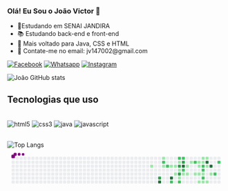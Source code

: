 ### Olá! Eu Sou o João Victor 🤙

<ul>
 <li>
    🏫Estudando em SENAI JANDIRA
 </li>
 <li>   
    📚 Estudando back-end e front-end
 </li>
 <li>
    👯 Mais voltado para Java, CSS e HTML
 </li>
 <li>
    📧 Contate-me no email: jv147002@gmail.com
 </li>
</ul>

[![Facebook](https://img.shields.io/badge/Facebook-1877F2?style=for-the-badge&logo=facebook&logoColor=white)](https://www.facebook.com/profile.php?id=100017784065363)
[![Whatsapp](https://img.shields.io/badge/WhatsApp-25D366?style=for-the-badge&logo=whatsapp&logoColor=white)](https://wa.me/qr/OCAI2WEULLUEJ1)
[![Instagram](https://img.shields.io/badge/Instagram-E4405F?style=for-the-badge&logo=instagram&logoColor=white)](https://instagram.com/ratinho_lol59)

![João GitHub stats](https://github-readme-stats.vercel.app/api?username=Ratinho253&show_icons=true&theme=synthwave)

## Tecnologias que uso  

<div style="display: inline_block"><br>
  <img align="center" alt="html5" src="https://img.shields.io/badge/HTML5-E34F26?style=for-the-badge&logo=html5&logoColor=white">
   <img align="center" alt="css3" src="https://img.shields.io/badge/CSS3-1572B6?style=for-the-badge&logo=css3&logoColor=white">
    <img align="center" alt="java" src="https://img.shields.io/badge/Java-ED8B00?style=for-the-badge&logo=java&logoColor=white">
     <img align="center" alt="javascript" src="https://img.shields.io/badge/JavaScript-323330?style=for-the-badge&logo=javascript&logoColor=F7DF1E">  
</div></br>

![Top Langs](https://github-readme-stats.vercel.app/api/top-langs/?username=Ratinho253&layout=compact&&_icons=true&theme=synthwave)
<svg viewBox="-16 -32 880 192" width="880" height="192" xmlns="http://www.w3.org/2000/svg"><desc>Generated with https://github.com/Platane/snk</desc><style>@keyframes c0{15.63%{fill:var(--c1)}15.65%,to{fill:var(--ce)}}@keyframes c1{70.36%{fill:var(--c3)}70.38%,to{fill:var(--ce)}}@keyframes c2{70.77%{fill:var(--c4)}70.79%,to{fill:var(--ce)}}@keyframes c3{38.26%{fill:var(--c1)}38.28%,to{fill:var(--ce)}}@keyframes c4{59.25%{fill:var(--c2)}59.27%,to{fill:var(--ce)}}@keyframes c5{16.86%{fill:var(--c1)}16.88%,to{fill:var(--ce)}}@keyframes c6{60.07%{fill:var(--c2)}60.09%,to{fill:var(--ce)}}@keyframes c7{18.51%{fill:var(--c1)}18.53%,to{fill:var(--ce)}}@keyframes c8{72.42%{fill:var(--c4)}72.44%,to{fill:var(--ce)}}@keyframes c9{62.13%{fill:var(--c2)}62.15%,to{fill:var(--ce)}}@keyframes ca{18.92%{fill:var(--c1)}18.94%,to{fill:var(--ce)}}@keyframes cb{19.74%{fill:var(--c1)}19.76%,to{fill:var(--ce)}}@keyframes cc{40.73%{fill:var(--c2)}40.75%,to{fill:var(--ce)}}@keyframes cd{40.32%{fill:var(--c1)}40.34%,to{fill:var(--ce)}}@keyframes ce{64.6%{fill:var(--c3)}64.62%,to{fill:var(--ce)}}@keyframes cf{42.79%{fill:var(--c1)}42.81%,to{fill:var(--ce)}}@keyframes cg{63.78%{fill:var(--c3)}63.8%,to{fill:var(--ce)}}@keyframes ch{20.57%{fill:var(--c1)}20.59%,to{fill:var(--ce)}}@keyframes ci{62.95%{fill:var(--c2)}62.97%,to{fill:var(--ce)}}@keyframes cj{56.78%{fill:var(--c2)}56.8%,to{fill:var(--ce)}}@keyframes ck{65.42%{fill:var(--c3)}65.44%,to{fill:var(--ce)}}@keyframes cl{74.89%{fill:var(--c4)}74.91%,to{fill:var(--ce)}}@keyframes cm{43.2%{fill:var(--c2)}43.22%,to{fill:var(--ce)}}@keyframes cn{21.39%{fill:var(--c1)}21.41%,to{fill:var(--ce)}}@keyframes co{33.32%{fill:var(--c1)}33.34%,to{fill:var(--ce)}}@keyframes cp{21.8%{fill:var(--c1)}21.82%,to{fill:var(--ce)}}@keyframes cq{32.5%{fill:var(--c1)}32.52%,to{fill:var(--ce)}}@keyframes cr{55.13%{fill:var(--c2)}55.15%,to{fill:var(--ce)}}@keyframes cs{22.62%{fill:var(--c1)}22.64%,to{fill:var(--ce)}}@keyframes ct{28.39%{fill:var(--c1)}28.41%,to{fill:var(--ce)}}@keyframes cu{27.97%{fill:var(--c1)}27.99%,to{fill:var(--ce)}}@keyframes cv{23.04%{fill:var(--c1)}23.06%,to{fill:var(--ce)}}@keyframes cw{26.33%{fill:var(--c1)}26.35%,to{fill:var(--ce)}}@keyframes cx{29.21%{fill:var(--c1)}29.23%,to{fill:var(--ce)}}@keyframes cy{28.8%{fill:var(--c1)}28.82%,to{fill:var(--ce)}}@keyframes cz{47.32%{fill:var(--c2)}47.34%,to{fill:var(--ce)}}@keyframes c10{47.73%{fill:var(--c2)}47.75%,to{fill:var(--ce)}}@keyframes c11{23.45%{fill:var(--c1)}23.47%,to{fill:var(--ce)}}@keyframes c12{48.55%{fill:var(--c2)}48.57%,to{fill:var(--ce)}}@keyframes c13{25.92%{fill:var(--c1)}25.94%,to{fill:var(--ce)}}@keyframes c14{29.62%{fill:var(--c1)}29.64%,to{fill:var(--ce)}}@keyframes c15{78.59%{fill:var(--c4)}78.61%,to{fill:var(--ce)}}@keyframes c16{46.9%{fill:var(--c1)}46.92%,to{fill:var(--ce)}}@keyframes c17{25.5%{fill:var(--c1)}25.52%,to{fill:var(--ce)}}@keyframes c18{77.77%{fill:var(--c4)}77.79%,to{fill:var(--ce)}}@keyframes c19{24.27%{fill:var(--c1)}24.29%,to{fill:var(--ce)}}@keyframes c1a{50.2%{fill:var(--c2)}50.22%,to{fill:var(--ce)}}@keyframes c1b{51.84%{fill:var(--c2)}51.86%,to{fill:var(--ce)}}@keyframes u0{15.63%{transform:scale(0,1)}15.65%,16.86%{transform:scale(.04,1)}16.88%,18.51%{transform:scale(.08,1)}18.53%,18.92%{transform:scale(.13,1)}18.94%,19.74%{transform:scale(.17,1)}19.76%,20.57%{transform:scale(.21,1)}20.59%,21.39%{transform:scale(.25,1)}21.41%,21.8%{transform:scale(.29,1)}21.82%,22.62%{transform:scale(.33,1)}22.64%,23.04%{transform:scale(.38,1)}23.06%,23.45%{transform:scale(.42,1)}23.47%,24.27%{transform:scale(.46,1)}24.29%,25.5%{transform:scale(.5,1)}25.52%,25.92%{transform:scale(.54,1)}25.94%,26.33%{transform:scale(.58,1)}26.35%,27.97%{transform:scale(.63,1)}27.99%,28.39%{transform:scale(.67,1)}28.41%,28.8%{transform:scale(.71,1)}28.82%,29.21%{transform:scale(.75,1)}29.23%,29.62%{transform:scale(.79,1)}29.64%,32.5%{transform:scale(.83,1)}32.52%,33.32%{transform:scale(.88,1)}33.34%,38.26%{transform:scale(.92,1)}38.28%,40.32%{transform:scale(.96,1)}40.34%,to{transform:scale(1,1)}}@keyframes u1{40.73%{transform:scale(0,1)}40.75%,to{transform:scale(1,1)}}@keyframes u2{42.79%{transform:scale(0,1)}42.81%,to{transform:scale(1,1)}}@keyframes u3{43.2%{transform:scale(0,1)}43.22%,to{transform:scale(1,1)}}@keyframes u4{46.9%{transform:scale(0,1)}46.92%,to{transform:scale(1,1)}}@keyframes u5{47.32%{transform:scale(0,1)}47.34%,47.73%{transform:scale(.09,1)}47.75%,48.55%{transform:scale(.18,1)}48.57%,50.2%{transform:scale(.27,1)}50.22%,51.84%{transform:scale(.36,1)}51.86%,55.13%{transform:scale(.45,1)}55.15%,56.78%{transform:scale(.55,1)}56.8%,59.25%{transform:scale(.64,1)}59.27%,60.07%{transform:scale(.73,1)}60.09%,62.13%{transform:scale(.82,1)}62.15%,62.95%{transform:scale(.91,1)}62.97%,to{transform:scale(1,1)}}@keyframes u6{63.78%{transform:scale(0,1)}63.8%,64.6%{transform:scale(.25,1)}64.62%,65.42%{transform:scale(.5,1)}65.44%,70.36%{transform:scale(.75,1)}70.38%,to{transform:scale(1,1)}}@keyframes u7{70.77%{transform:scale(0,1)}70.79%,72.42%{transform:scale(.2,1)}72.44%,74.89%{transform:scale(.4,1)}74.91%,77.77%{transform:scale(.6,1)}77.79%,78.59%{transform:scale(.8,1)}78.61%,to{transform:scale(1,1)}}@keyframes s0{0%,99.59%{transform:translate(0,-16px)}.41%{transform:translate(0,0)}14.81%{transform:translate(560px,0)}15.64%{transform:translate(560px,32px)}16.87%{transform:translate(608px,32px)}17.28%{transform:translate(608px,48px)}18.11%{transform:translate(640px,48px)}18.52%{transform:translate(640px,32px)}18.93%{transform:translate(656px,32px)}20.16%{transform:translate(656px,80px)}20.99%,73.66%{transform:translate(688px,80px)}21.4%{transform:translate(688px,64px)}24.28%{transform:translate(800px,64px)}24.69%{transform:translate(800px,80px)}25.1%{transform:translate(784px,80px)}25.51%{transform:translate(784px,96px)}26.34%{transform:translate(752px,96px)}28.4%{transform:translate(752px,16px)}28.81%{transform:translate(768px,16px)}29.22%{transform:translate(768px,0)}29.63%{transform:translate(784px,0)}30.04%{transform:translate(784px,-16px)}31.69%,34.98%{transform:translate(720px,-16px)}32.51%,55.56%{transform:translate(720px,16px)}32.92%,65.84%{transform:translate(704px,16px)}33.33%{transform:translate(704px,32px)}33.74%{transform:translate(720px,32px)}37.86%{transform:translate(608px,-16px)}38.27%,58.85%{transform:translate(608px,0)}38.68%{transform:translate(624px,0)}39.09%,59.67%{transform:translate(624px,16px)}40.33%,65.02%{transform:translate(672px,16px)}40.74%{transform:translate(672px,0)}41.15%{transform:translate(656px,0)}42.39%{transform:translate(656px,48px)}44.03%{transform:translate(720px,48px)}44.44%{transform:translate(720px,64px)}46.09%{transform:translate(784px,64px)}46.91%{transform:translate(784px,32px)}47.33%{transform:translate(768px,32px)}48.56%{transform:translate(768px,80px)}49.79%{transform:translate(816px,80px)}50.21%{transform:translate(816px,64px)}50.62%{transform:translate(832px,64px)}52.26%{transform:translate(832px,0)}54.73%{transform:translate(736px,0)}55.14%{transform:translate(736px,16px)}55.97%{transform:translate(720px,0)}59.26%{transform:translate(608px,16px)}61.73%{transform:translate(624px,96px)}62.96%{transform:translate(672px,96px)}66.67%{transform:translate(704px,48px)}69.55%{transform:translate(592px,48px)}70.78%{transform:translate(592px,96px)}72.02%{transform:translate(640px,96px)}72.43%{transform:translate(640px,80px)}74.9%{transform:translate(688px,32px)}77.78%{transform:translate(800px,32px)}78.19%{transform:translate(800px,16px)}96.3%{transform:translate(96px,16px)}96.71%{transform:translate(96px,0)}97.94%{transform:translate(48px,0)}98.35%{transform:translate(48px,-16px)}}@keyframes s1{0%,99.59%{transform:translate(16px,-16px)}.41%{transform:translate(0,-16px)}.82%{transform:translate(0,0)}15.23%{transform:translate(560px,0)}16.05%{transform:translate(560px,32px)}17.28%{transform:translate(608px,32px)}17.7%{transform:translate(608px,48px)}18.52%{transform:translate(640px,48px)}18.93%{transform:translate(640px,32px)}19.34%{transform:translate(656px,32px)}20.58%{transform:translate(656px,80px)}21.4%,74.07%{transform:translate(688px,80px)}21.81%{transform:translate(688px,64px)}24.69%{transform:translate(800px,64px)}25.1%{transform:translate(800px,80px)}25.51%{transform:translate(784px,80px)}25.93%{transform:translate(784px,96px)}26.75%{transform:translate(752px,96px)}28.81%{transform:translate(752px,16px)}29.22%{transform:translate(768px,16px)}29.63%{transform:translate(768px,0)}30.04%{transform:translate(784px,0)}30.45%{transform:translate(784px,-16px)}32.1%,35.39%{transform:translate(720px,-16px)}32.92%,55.97%{transform:translate(720px,16px)}33.33%,66.26%{transform:translate(704px,16px)}33.74%{transform:translate(704px,32px)}34.16%{transform:translate(720px,32px)}38.27%{transform:translate(608px,-16px)}38.68%,59.26%{transform:translate(608px,0)}39.09%{transform:translate(624px,0)}39.51%,60.08%{transform:translate(624px,16px)}40.74%,65.43%{transform:translate(672px,16px)}41.15%{transform:translate(672px,0)}41.56%{transform:translate(656px,0)}42.8%{transform:translate(656px,48px)}44.44%{transform:translate(720px,48px)}44.86%{transform:translate(720px,64px)}46.5%{transform:translate(784px,64px)}47.33%{transform:translate(784px,32px)}47.74%{transform:translate(768px,32px)}48.97%{transform:translate(768px,80px)}50.21%{transform:translate(816px,80px)}50.62%{transform:translate(816px,64px)}51.03%{transform:translate(832px,64px)}52.67%{transform:translate(832px,0)}55.14%{transform:translate(736px,0)}55.56%{transform:translate(736px,16px)}56.38%{transform:translate(720px,0)}59.67%{transform:translate(608px,16px)}62.14%{transform:translate(624px,96px)}63.37%{transform:translate(672px,96px)}67.08%{transform:translate(704px,48px)}69.96%{transform:translate(592px,48px)}71.19%{transform:translate(592px,96px)}72.43%{transform:translate(640px,96px)}72.84%{transform:translate(640px,80px)}75.31%{transform:translate(688px,32px)}78.19%{transform:translate(800px,32px)}78.6%{transform:translate(800px,16px)}96.71%{transform:translate(96px,16px)}97.12%{transform:translate(96px,0)}98.35%{transform:translate(48px,0)}98.77%{transform:translate(48px,-16px)}}@keyframes s2{0%,99.59%{transform:translate(32px,-16px)}.82%{transform:translate(0,-16px)}1.23%{transform:translate(0,0)}15.64%{transform:translate(560px,0)}16.46%{transform:translate(560px,32px)}17.7%{transform:translate(608px,32px)}18.11%{transform:translate(608px,48px)}18.93%{transform:translate(640px,48px)}19.34%{transform:translate(640px,32px)}19.75%{transform:translate(656px,32px)}20.99%{transform:translate(656px,80px)}21.81%,74.49%{transform:translate(688px,80px)}22.22%{transform:translate(688px,64px)}25.1%{transform:translate(800px,64px)}25.51%{transform:translate(800px,80px)}25.93%{transform:translate(784px,80px)}26.34%{transform:translate(784px,96px)}27.16%{transform:translate(752px,96px)}29.22%{transform:translate(752px,16px)}29.63%{transform:translate(768px,16px)}30.04%{transform:translate(768px,0)}30.45%{transform:translate(784px,0)}30.86%{transform:translate(784px,-16px)}32.51%,35.8%{transform:translate(720px,-16px)}33.33%,56.38%{transform:translate(720px,16px)}33.74%,66.67%{transform:translate(704px,16px)}34.16%{transform:translate(704px,32px)}34.57%{transform:translate(720px,32px)}38.68%{transform:translate(608px,-16px)}39.09%,59.67%{transform:translate(608px,0)}39.51%{transform:translate(624px,0)}39.92%,60.49%{transform:translate(624px,16px)}41.15%,65.84%{transform:translate(672px,16px)}41.56%{transform:translate(672px,0)}41.98%{transform:translate(656px,0)}43.21%{transform:translate(656px,48px)}44.86%{transform:translate(720px,48px)}45.27%{transform:translate(720px,64px)}46.91%{transform:translate(784px,64px)}47.74%{transform:translate(784px,32px)}48.15%{transform:translate(768px,32px)}49.38%{transform:translate(768px,80px)}50.62%{transform:translate(816px,80px)}51.03%{transform:translate(816px,64px)}51.44%{transform:translate(832px,64px)}53.09%{transform:translate(832px,0)}55.56%{transform:translate(736px,0)}55.97%{transform:translate(736px,16px)}56.79%{transform:translate(720px,0)}60.08%{transform:translate(608px,16px)}62.55%{transform:translate(624px,96px)}63.79%{transform:translate(672px,96px)}67.49%{transform:translate(704px,48px)}70.37%{transform:translate(592px,48px)}71.6%{transform:translate(592px,96px)}72.84%{transform:translate(640px,96px)}73.25%{transform:translate(640px,80px)}75.72%{transform:translate(688px,32px)}78.6%{transform:translate(800px,32px)}79.01%{transform:translate(800px,16px)}97.12%{transform:translate(96px,16px)}97.53%{transform:translate(96px,0)}98.77%{transform:translate(48px,0)}99.18%{transform:translate(48px,-16px)}}@keyframes s3{0%,99.59%{transform:translate(48px,-16px)}1.23%{transform:translate(0,-16px)}1.65%{transform:translate(0,0)}16.05%{transform:translate(560px,0)}16.87%{transform:translate(560px,32px)}18.11%{transform:translate(608px,32px)}18.52%{transform:translate(608px,48px)}19.34%{transform:translate(640px,48px)}19.75%{transform:translate(640px,32px)}20.16%{transform:translate(656px,32px)}21.4%{transform:translate(656px,80px)}22.22%,74.9%{transform:translate(688px,80px)}22.63%{transform:translate(688px,64px)}25.51%{transform:translate(800px,64px)}25.93%{transform:translate(800px,80px)}26.34%{transform:translate(784px,80px)}26.75%{transform:translate(784px,96px)}27.57%{transform:translate(752px,96px)}29.63%{transform:translate(752px,16px)}30.04%{transform:translate(768px,16px)}30.45%{transform:translate(768px,0)}30.86%{transform:translate(784px,0)}31.28%{transform:translate(784px,-16px)}32.92%,36.21%{transform:translate(720px,-16px)}33.74%,56.79%{transform:translate(720px,16px)}34.16%,67.08%{transform:translate(704px,16px)}34.57%{transform:translate(704px,32px)}34.98%{transform:translate(720px,32px)}39.09%{transform:translate(608px,-16px)}39.51%,60.08%{transform:translate(608px,0)}39.92%{transform:translate(624px,0)}40.33%,60.91%{transform:translate(624px,16px)}41.56%,66.26%{transform:translate(672px,16px)}41.98%{transform:translate(672px,0)}42.39%{transform:translate(656px,0)}43.62%{transform:translate(656px,48px)}45.27%{transform:translate(720px,48px)}45.68%{transform:translate(720px,64px)}47.33%{transform:translate(784px,64px)}48.15%{transform:translate(784px,32px)}48.56%{transform:translate(768px,32px)}49.79%{transform:translate(768px,80px)}51.03%{transform:translate(816px,80px)}51.44%{transform:translate(816px,64px)}51.85%{transform:translate(832px,64px)}53.5%{transform:translate(832px,0)}55.97%{transform:translate(736px,0)}56.38%{transform:translate(736px,16px)}57.2%{transform:translate(720px,0)}60.49%{transform:translate(608px,16px)}62.96%{transform:translate(624px,96px)}64.2%{transform:translate(672px,96px)}67.9%{transform:translate(704px,48px)}70.78%{transform:translate(592px,48px)}72.02%{transform:translate(592px,96px)}73.25%{transform:translate(640px,96px)}73.66%{transform:translate(640px,80px)}76.13%{transform:translate(688px,32px)}79.01%{transform:translate(800px,32px)}79.42%{transform:translate(800px,16px)}97.53%{transform:translate(96px,16px)}97.94%{transform:translate(96px,0)}99.18%{transform:translate(48px,0)}}:root{--cb:#1b1f230a;--cs:purple;--ce:#ebedf0;--c0:#ebedf0;--c1:#9be9a8;--c2:#40c463;--c3:#30a14e;--c4:#216e39}@media (prefers-color-scheme:dark){:root{--cb:#1b1f230a;--cs:purple;--ce:#161b22;--c1:#01311f;--c2:#034525;--c3:#0f6d31;--c4:#00c647}}.c{shape-rendering:geometricPrecision;fill:var(--ce);stroke-width:1px;stroke:var(--cb);animation:none 24300ms linear infinite}.c.c0{fill:var(--c1);animation-name:c0}.c.c1{fill:var(--c3);animation-name:c1}.c.c2{fill:var(--c4);animation-name:c2}.c.c3{fill:var(--c1);animation-name:c3}.c.c4{fill:var(--c2);animation-name:c4}.c.c5{fill:var(--c1);animation-name:c5}.c.c6{fill:var(--c2);animation-name:c6}.c.c7{fill:var(--c1);animation-name:c7}.c.c8{fill:var(--c4);animation-name:c8}.c.c9{fill:var(--c2);animation-name:c9}.c.ca,.c.cb{fill:var(--c1);animation-name:ca}.c.cb{animation-name:cb}.c.cc{fill:var(--c2);animation-name:cc}.c.cd{fill:var(--c1);animation-name:cd}.c.ce{fill:var(--c3);animation-name:ce}.c.cf{fill:var(--c1);animation-name:cf}.c.cg{fill:var(--c3);animation-name:cg}.c.ch{fill:var(--c1);animation-name:ch}.c.ci,.c.cj{fill:var(--c2);animation-name:ci}.c.cj{animation-name:cj}.c.ck{fill:var(--c3);animation-name:ck}.c.cl{fill:var(--c4);animation-name:cl}.c.cm{fill:var(--c2);animation-name:cm}.c.cn{fill:var(--c1);animation-name:cn}.c.co,.c.cp,.c.cq{fill:var(--c1);animation-name:co}.c.cp,.c.cq{animation-name:cp}.c.cq{animation-name:cq}.c.cr{fill:var(--c2);animation-name:cr}.c.cs{fill:var(--c1);animation-name:cs}.c.ct,.c.cu,.c.cv{fill:var(--c1);animation-name:ct}.c.cu,.c.cv{animation-name:cu}.c.cv{animation-name:cv}.c.cw,.c.cx,.c.cy{fill:var(--c1);animation-name:cw}.c.cx,.c.cy{animation-name:cx}.c.cy{animation-name:cy}.c.c10,.c.cz{fill:var(--c2);animation-name:cz}.c.c10{animation-name:c10}.c.c11{fill:var(--c1);animation-name:c11}.c.c12{fill:var(--c2);animation-name:c12}.c.c13,.c.c14{fill:var(--c1);animation-name:c13}.c.c14{animation-name:c14}.c.c15{fill:var(--c4);animation-name:c15}.c.c16,.c.c17{fill:var(--c1);animation-name:c16}.c.c17{animation-name:c17}.c.c18{fill:var(--c4);animation-name:c18}.c.c19{fill:var(--c1);animation-name:c19}.c.c1a,.c.c1b{fill:var(--c2);animation-name:c1a}.c.c1b{animation-name:c1b}.s,.u{animation:none linear 24300ms infinite}.u,.u.u0{transform-origin:0 0}.u{transform:scale(0,1)}.u.u0{fill:var(--c1);animation-name:u0}.u.u1{fill:var(--c2);animation-name:u1;transform-origin:424px 0}.u.u2{fill:var(--c1);animation-name:u2;transform-origin:441.7px 0}.u.u3{fill:var(--c2);animation-name:u3;transform-origin:459.3px 0}.u.u4{fill:var(--c1);animation-name:u4;transform-origin:477px 0}.u.u5{fill:var(--c2);animation-name:u5;transform-origin:494.7px 0}.u.u6{fill:var(--c3);animation-name:u6;transform-origin:689px 0}.u.u7{fill:var(--c4);animation-name:u7;transform-origin:759.7px 0}.s{shape-rendering:geometricPrecision;fill:var(--cs)}.s.s0{transform:translate(0,-16px);animation-name:s0}.s.s1{transform:translate(16px,-16px);animation-name:s1}.s.s2{transform:translate(32px,-16px);animation-name:s2}.s.s3{transform:translate(48px,-16px);animation-name:s3}</style><rect class="c" x="2" y="2" rx="2" ry="2" width="12" height="12"/><rect class="c" x="2" y="18" rx="2" ry="2" width="12" height="12"/><rect class="c" x="2" y="34" rx="2" ry="2" width="12" height="12"/><rect class="c" x="2" y="50" rx="2" ry="2" width="12" height="12"/><rect class="c" x="2" y="66" rx="2" ry="2" width="12" height="12"/><rect class="c" x="2" y="82" rx="2" ry="2" width="12" height="12"/><rect class="c" x="2" y="98" rx="2" ry="2" width="12" height="12"/><rect class="c" x="18" y="2" rx="2" ry="2" width="12" height="12"/><rect class="c" x="18" y="18" rx="2" ry="2" width="12" height="12"/><rect class="c" x="18" y="34" rx="2" ry="2" width="12" height="12"/><rect class="c" x="18" y="50" rx="2" ry="2" width="12" height="12"/><rect class="c" x="18" y="66" rx="2" ry="2" width="12" height="12"/><rect class="c" x="18" y="82" rx="2" ry="2" width="12" height="12"/><rect class="c" x="18" y="98" rx="2" ry="2" width="12" height="12"/><rect class="c" x="34" y="2" rx="2" ry="2" width="12" height="12"/><rect class="c" x="34" y="18" rx="2" ry="2" width="12" height="12"/><rect class="c" x="34" y="34" rx="2" ry="2" width="12" height="12"/><rect class="c" x="34" y="50" rx="2" ry="2" width="12" height="12"/><rect class="c" x="34" y="66" rx="2" ry="2" width="12" height="12"/><rect class="c" x="34" y="82" rx="2" ry="2" width="12" height="12"/><rect class="c" x="34" y="98" rx="2" ry="2" width="12" height="12"/><rect class="c" x="50" y="2" rx="2" ry="2" width="12" height="12"/><rect class="c" x="50" y="18" rx="2" ry="2" width="12" height="12"/><rect class="c" x="50" y="34" rx="2" ry="2" width="12" height="12"/><rect class="c" x="50" y="50" rx="2" ry="2" width="12" height="12"/><rect class="c" x="50" y="66" rx="2" ry="2" width="12" height="12"/><rect class="c" x="50" y="82" rx="2" ry="2" width="12" height="12"/><rect class="c" x="50" y="98" rx="2" ry="2" width="12" height="12"/><rect class="c" x="66" y="2" rx="2" ry="2" width="12" height="12"/><rect class="c" x="66" y="18" rx="2" ry="2" width="12" height="12"/><rect class="c" x="66" y="34" rx="2" ry="2" width="12" height="12"/><rect class="c" x="66" y="50" rx="2" ry="2" width="12" height="12"/><rect class="c" x="66" y="66" rx="2" ry="2" width="12" height="12"/><rect class="c" x="66" y="82" rx="2" ry="2" width="12" height="12"/><rect class="c" x="66" y="98" rx="2" ry="2" width="12" height="12"/><rect class="c" x="82" y="2" rx="2" ry="2" width="12" height="12"/><rect class="c" x="82" y="18" rx="2" ry="2" width="12" height="12"/><rect class="c" x="82" y="34" rx="2" ry="2" width="12" height="12"/><rect class="c" x="82" y="50" rx="2" ry="2" width="12" height="12"/><rect class="c" x="82" y="66" rx="2" ry="2" width="12" height="12"/><rect class="c" x="82" y="82" rx="2" ry="2" width="12" height="12"/><rect class="c" x="82" y="98" rx="2" ry="2" width="12" height="12"/><rect class="c" x="98" y="2" rx="2" ry="2" width="12" height="12"/><rect class="c" x="98" y="18" rx="2" ry="2" width="12" height="12"/><rect class="c" x="98" y="34" rx="2" ry="2" width="12" height="12"/><rect class="c" x="98" y="50" rx="2" ry="2" width="12" height="12"/><rect class="c" x="98" y="66" rx="2" ry="2" width="12" height="12"/><rect class="c" x="98" y="82" rx="2" ry="2" width="12" height="12"/><rect class="c" x="98" y="98" rx="2" ry="2" width="12" height="12"/><rect class="c" x="114" y="2" rx="2" ry="2" width="12" height="12"/><rect class="c" x="114" y="18" rx="2" ry="2" width="12" height="12"/><rect class="c" x="114" y="34" rx="2" ry="2" width="12" height="12"/><rect class="c" x="114" y="50" rx="2" ry="2" width="12" height="12"/><rect class="c" x="114" y="66" rx="2" ry="2" width="12" height="12"/><rect class="c" x="114" y="82" rx="2" ry="2" width="12" height="12"/><rect class="c" x="114" y="98" rx="2" ry="2" width="12" height="12"/><rect class="c" x="130" y="2" rx="2" ry="2" width="12" height="12"/><rect class="c" x="130" y="18" rx="2" ry="2" width="12" height="12"/><rect class="c" x="130" y="34" rx="2" ry="2" width="12" height="12"/><rect class="c" x="130" y="50" rx="2" ry="2" width="12" height="12"/><rect class="c" x="130" y="66" rx="2" ry="2" width="12" height="12"/><rect class="c" x="130" y="82" rx="2" ry="2" width="12" height="12"/><rect class="c" x="130" y="98" rx="2" ry="2" width="12" height="12"/><rect class="c" x="146" y="2" rx="2" ry="2" width="12" height="12"/><rect class="c" x="146" y="18" rx="2" ry="2" width="12" height="12"/><rect class="c" x="146" y="34" rx="2" ry="2" width="12" height="12"/><rect class="c" x="146" y="50" rx="2" ry="2" width="12" height="12"/><rect class="c" x="146" y="66" rx="2" ry="2" width="12" height="12"/><rect class="c" x="146" y="82" rx="2" ry="2" width="12" height="12"/><rect class="c" x="146" y="98" rx="2" ry="2" width="12" height="12"/><rect class="c" x="162" y="2" rx="2" ry="2" width="12" height="12"/><rect class="c" x="162" y="18" rx="2" ry="2" width="12" height="12"/><rect class="c" x="162" y="34" rx="2" ry="2" width="12" height="12"/><rect class="c" x="162" y="50" rx="2" ry="2" width="12" height="12"/><rect class="c" x="162" y="66" rx="2" ry="2" width="12" height="12"/><rect class="c" x="162" y="82" rx="2" ry="2" width="12" height="12"/><rect class="c" x="162" y="98" rx="2" ry="2" width="12" height="12"/><rect class="c" x="178" y="2" rx="2" ry="2" width="12" height="12"/><rect class="c" x="178" y="18" rx="2" ry="2" width="12" height="12"/><rect class="c" x="178" y="34" rx="2" ry="2" width="12" height="12"/><rect class="c" x="178" y="50" rx="2" ry="2" width="12" height="12"/><rect class="c" x="178" y="66" rx="2" ry="2" width="12" height="12"/><rect class="c" x="178" y="82" rx="2" ry="2" width="12" height="12"/><rect class="c" x="178" y="98" rx="2" ry="2" width="12" height="12"/><rect class="c" x="194" y="2" rx="2" ry="2" width="12" height="12"/><rect class="c" x="194" y="18" rx="2" ry="2" width="12" height="12"/><rect class="c" x="194" y="34" rx="2" ry="2" width="12" height="12"/><rect class="c" x="194" y="50" rx="2" ry="2" width="12" height="12"/><rect class="c" x="194" y="66" rx="2" ry="2" width="12" height="12"/><rect class="c" x="194" y="82" rx="2" ry="2" width="12" height="12"/><rect class="c" x="194" y="98" rx="2" ry="2" width="12" height="12"/><rect class="c" x="210" y="2" rx="2" ry="2" width="12" height="12"/><rect class="c" x="210" y="18" rx="2" ry="2" width="12" height="12"/><rect class="c" x="210" y="34" rx="2" ry="2" width="12" height="12"/><rect class="c" x="210" y="50" rx="2" ry="2" width="12" height="12"/><rect class="c" x="210" y="66" rx="2" ry="2" width="12" height="12"/><rect class="c" x="210" y="82" rx="2" ry="2" width="12" height="12"/><rect class="c" x="210" y="98" rx="2" ry="2" width="12" height="12"/><rect class="c" x="226" y="2" rx="2" ry="2" width="12" height="12"/><rect class="c" x="226" y="18" rx="2" ry="2" width="12" height="12"/><rect class="c" x="226" y="34" rx="2" ry="2" width="12" height="12"/><rect class="c" x="226" y="50" rx="2" ry="2" width="12" height="12"/><rect class="c" x="226" y="66" rx="2" ry="2" width="12" height="12"/><rect class="c" x="226" y="82" rx="2" ry="2" width="12" height="12"/><rect class="c" x="226" y="98" rx="2" ry="2" width="12" height="12"/><rect class="c" x="242" y="2" rx="2" ry="2" width="12" height="12"/><rect class="c" x="242" y="18" rx="2" ry="2" width="12" height="12"/><rect class="c" x="242" y="34" rx="2" ry="2" width="12" height="12"/><rect class="c" x="242" y="50" rx="2" ry="2" width="12" height="12"/><rect class="c" x="242" y="66" rx="2" ry="2" width="12" height="12"/><rect class="c" x="242" y="82" rx="2" ry="2" width="12" height="12"/><rect class="c" x="242" y="98" rx="2" ry="2" width="12" height="12"/><rect class="c" x="258" y="2" rx="2" ry="2" width="12" height="12"/><rect class="c" x="258" y="18" rx="2" ry="2" width="12" height="12"/><rect class="c" x="258" y="34" rx="2" ry="2" width="12" height="12"/><rect class="c" x="258" y="50" rx="2" ry="2" width="12" height="12"/><rect class="c" x="258" y="66" rx="2" ry="2" width="12" height="12"/><rect class="c" x="258" y="82" rx="2" ry="2" width="12" height="12"/><rect class="c" x="258" y="98" rx="2" ry="2" width="12" height="12"/><rect class="c" x="274" y="2" rx="2" ry="2" width="12" height="12"/><rect class="c" x="274" y="18" rx="2" ry="2" width="12" height="12"/><rect class="c" x="274" y="34" rx="2" ry="2" width="12" height="12"/><rect class="c" x="274" y="50" rx="2" ry="2" width="12" height="12"/><rect class="c" x="274" y="66" rx="2" ry="2" width="12" height="12"/><rect class="c" x="274" y="82" rx="2" ry="2" width="12" height="12"/><rect class="c" x="274" y="98" rx="2" ry="2" width="12" height="12"/><rect class="c" x="290" y="2" rx="2" ry="2" width="12" height="12"/><rect class="c" x="290" y="18" rx="2" ry="2" width="12" height="12"/><rect class="c" x="290" y="34" rx="2" ry="2" width="12" height="12"/><rect class="c" x="290" y="50" rx="2" ry="2" width="12" height="12"/><rect class="c" x="290" y="66" rx="2" ry="2" width="12" height="12"/><rect class="c" x="290" y="82" rx="2" ry="2" width="12" height="12"/><rect class="c" x="290" y="98" rx="2" ry="2" width="12" height="12"/><rect class="c" x="306" y="2" rx="2" ry="2" width="12" height="12"/><rect class="c" x="306" y="18" rx="2" ry="2" width="12" height="12"/><rect class="c" x="306" y="34" rx="2" ry="2" width="12" height="12"/><rect class="c" x="306" y="50" rx="2" ry="2" width="12" height="12"/><rect class="c" x="306" y="66" rx="2" ry="2" width="12" height="12"/><rect class="c" x="306" y="82" rx="2" ry="2" width="12" height="12"/><rect class="c" x="306" y="98" rx="2" ry="2" width="12" height="12"/><rect class="c" x="322" y="2" rx="2" ry="2" width="12" height="12"/><rect class="c" x="322" y="18" rx="2" ry="2" width="12" height="12"/><rect class="c" x="322" y="34" rx="2" ry="2" width="12" height="12"/><rect class="c" x="322" y="50" rx="2" ry="2" width="12" height="12"/><rect class="c" x="322" y="66" rx="2" ry="2" width="12" height="12"/><rect class="c" x="322" y="82" rx="2" ry="2" width="12" height="12"/><rect class="c" x="322" y="98" rx="2" ry="2" width="12" height="12"/><rect class="c" x="338" y="2" rx="2" ry="2" width="12" height="12"/><rect class="c" x="338" y="18" rx="2" ry="2" width="12" height="12"/><rect class="c" x="338" y="34" rx="2" ry="2" width="12" height="12"/><rect class="c" x="338" y="50" rx="2" ry="2" width="12" height="12"/><rect class="c" x="338" y="66" rx="2" ry="2" width="12" height="12"/><rect class="c" x="338" y="82" rx="2" ry="2" width="12" height="12"/><rect class="c" x="338" y="98" rx="2" ry="2" width="12" height="12"/><rect class="c" x="354" y="2" rx="2" ry="2" width="12" height="12"/><rect class="c" x="354" y="18" rx="2" ry="2" width="12" height="12"/><rect class="c" x="354" y="34" rx="2" ry="2" width="12" height="12"/><rect class="c" x="354" y="50" rx="2" ry="2" width="12" height="12"/><rect class="c" x="354" y="66" rx="2" ry="2" width="12" height="12"/><rect class="c" x="354" y="82" rx="2" ry="2" width="12" height="12"/><rect class="c" x="354" y="98" rx="2" ry="2" width="12" height="12"/><rect class="c" x="370" y="2" rx="2" ry="2" width="12" height="12"/><rect class="c" x="370" y="18" rx="2" ry="2" width="12" height="12"/><rect class="c" x="370" y="34" rx="2" ry="2" width="12" height="12"/><rect class="c" x="370" y="50" rx="2" ry="2" width="12" height="12"/><rect class="c" x="370" y="66" rx="2" ry="2" width="12" height="12"/><rect class="c" x="370" y="82" rx="2" ry="2" width="12" height="12"/><rect class="c" x="370" y="98" rx="2" ry="2" width="12" height="12"/><rect class="c" x="386" y="2" rx="2" ry="2" width="12" height="12"/><rect class="c" x="386" y="18" rx="2" ry="2" width="12" height="12"/><rect class="c" x="386" y="34" rx="2" ry="2" width="12" height="12"/><rect class="c" x="386" y="50" rx="2" ry="2" width="12" height="12"/><rect class="c" x="386" y="66" rx="2" ry="2" width="12" height="12"/><rect class="c" x="386" y="82" rx="2" ry="2" width="12" height="12"/><rect class="c" x="386" y="98" rx="2" ry="2" width="12" height="12"/><rect class="c" x="402" y="2" rx="2" ry="2" width="12" height="12"/><rect class="c" x="402" y="18" rx="2" ry="2" width="12" height="12"/><rect class="c" x="402" y="34" rx="2" ry="2" width="12" height="12"/><rect class="c" x="402" y="50" rx="2" ry="2" width="12" height="12"/><rect class="c" x="402" y="66" rx="2" ry="2" width="12" height="12"/><rect class="c" x="402" y="82" rx="2" ry="2" width="12" height="12"/><rect class="c" x="402" y="98" rx="2" ry="2" width="12" height="12"/><rect class="c" x="418" y="2" rx="2" ry="2" width="12" height="12"/><rect class="c" x="418" y="18" rx="2" ry="2" width="12" height="12"/><rect class="c" x="418" y="34" rx="2" ry="2" width="12" height="12"/><rect class="c" x="418" y="50" rx="2" ry="2" width="12" height="12"/><rect class="c" x="418" y="66" rx="2" ry="2" width="12" height="12"/><rect class="c" x="418" y="82" rx="2" ry="2" width="12" height="12"/><rect class="c" x="418" y="98" rx="2" ry="2" width="12" height="12"/><rect class="c" x="434" y="2" rx="2" ry="2" width="12" height="12"/><rect class="c" x="434" y="18" rx="2" ry="2" width="12" height="12"/><rect class="c" x="434" y="34" rx="2" ry="2" width="12" height="12"/><rect class="c" x="434" y="50" rx="2" ry="2" width="12" height="12"/><rect class="c" x="434" y="66" rx="2" ry="2" width="12" height="12"/><rect class="c" x="434" y="82" rx="2" ry="2" width="12" height="12"/><rect class="c" x="434" y="98" rx="2" ry="2" width="12" height="12"/><rect class="c" x="450" y="2" rx="2" ry="2" width="12" height="12"/><rect class="c" x="450" y="18" rx="2" ry="2" width="12" height="12"/><rect class="c" x="450" y="34" rx="2" ry="2" width="12" height="12"/><rect class="c" x="450" y="50" rx="2" ry="2" width="12" height="12"/><rect class="c" x="450" y="66" rx="2" ry="2" width="12" height="12"/><rect class="c" x="450" y="82" rx="2" ry="2" width="12" height="12"/><rect class="c" x="450" y="98" rx="2" ry="2" width="12" height="12"/><rect class="c" x="466" y="2" rx="2" ry="2" width="12" height="12"/><rect class="c" x="466" y="18" rx="2" ry="2" width="12" height="12"/><rect class="c" x="466" y="34" rx="2" ry="2" width="12" height="12"/><rect class="c" x="466" y="50" rx="2" ry="2" width="12" height="12"/><rect class="c" x="466" y="66" rx="2" ry="2" width="12" height="12"/><rect class="c" x="466" y="82" rx="2" ry="2" width="12" height="12"/><rect class="c" x="466" y="98" rx="2" ry="2" width="12" height="12"/><rect class="c" x="482" y="2" rx="2" ry="2" width="12" height="12"/><rect class="c" x="482" y="18" rx="2" ry="2" width="12" height="12"/><rect class="c" x="482" y="34" rx="2" ry="2" width="12" height="12"/><rect class="c" x="482" y="50" rx="2" ry="2" width="12" height="12"/><rect class="c" x="482" y="66" rx="2" ry="2" width="12" height="12"/><rect class="c" x="482" y="82" rx="2" ry="2" width="12" height="12"/><rect class="c" x="482" y="98" rx="2" ry="2" width="12" height="12"/><rect class="c" x="498" y="2" rx="2" ry="2" width="12" height="12"/><rect class="c" x="498" y="18" rx="2" ry="2" width="12" height="12"/><rect class="c" x="498" y="34" rx="2" ry="2" width="12" height="12"/><rect class="c" x="498" y="50" rx="2" ry="2" width="12" height="12"/><rect class="c" x="498" y="66" rx="2" ry="2" width="12" height="12"/><rect class="c" x="498" y="82" rx="2" ry="2" width="12" height="12"/><rect class="c" x="498" y="98" rx="2" ry="2" width="12" height="12"/><rect class="c" x="514" y="2" rx="2" ry="2" width="12" height="12"/><rect class="c" x="514" y="18" rx="2" ry="2" width="12" height="12"/><rect class="c" x="514" y="34" rx="2" ry="2" width="12" height="12"/><rect class="c" x="514" y="50" rx="2" ry="2" width="12" height="12"/><rect class="c" x="514" y="66" rx="2" ry="2" width="12" height="12"/><rect class="c" x="514" y="82" rx="2" ry="2" width="12" height="12"/><rect class="c" x="514" y="98" rx="2" ry="2" width="12" height="12"/><rect class="c" x="530" y="2" rx="2" ry="2" width="12" height="12"/><rect class="c" x="530" y="18" rx="2" ry="2" width="12" height="12"/><rect class="c" x="530" y="34" rx="2" ry="2" width="12" height="12"/><rect class="c" x="530" y="50" rx="2" ry="2" width="12" height="12"/><rect class="c" x="530" y="66" rx="2" ry="2" width="12" height="12"/><rect class="c" x="530" y="82" rx="2" ry="2" width="12" height="12"/><rect class="c" x="530" y="98" rx="2" ry="2" width="12" height="12"/><rect class="c" x="546" y="2" rx="2" ry="2" width="12" height="12"/><rect class="c" x="546" y="18" rx="2" ry="2" width="12" height="12"/><rect class="c" x="546" y="34" rx="2" ry="2" width="12" height="12"/><rect class="c" x="546" y="50" rx="2" ry="2" width="12" height="12"/><rect class="c" x="546" y="66" rx="2" ry="2" width="12" height="12"/><rect class="c" x="546" y="82" rx="2" ry="2" width="12" height="12"/><rect class="c" x="546" y="98" rx="2" ry="2" width="12" height="12"/><rect class="c" x="562" y="2" rx="2" ry="2" width="12" height="12"/><rect class="c" x="562" y="18" rx="2" ry="2" width="12" height="12"/><rect class="c c0" x="562" y="34" rx="2" ry="2" width="12" height="12"/><rect class="c" x="562" y="50" rx="2" ry="2" width="12" height="12"/><rect class="c" x="562" y="66" rx="2" ry="2" width="12" height="12"/><rect class="c" x="562" y="82" rx="2" ry="2" width="12" height="12"/><rect class="c" x="562" y="98" rx="2" ry="2" width="12" height="12"/><rect class="c" x="578" y="2" rx="2" ry="2" width="12" height="12"/><rect class="c" x="578" y="18" rx="2" ry="2" width="12" height="12"/><rect class="c" x="578" y="34" rx="2" ry="2" width="12" height="12"/><rect class="c" x="578" y="50" rx="2" ry="2" width="12" height="12"/><rect class="c" x="578" y="66" rx="2" ry="2" width="12" height="12"/><rect class="c" x="578" y="82" rx="2" ry="2" width="12" height="12"/><rect class="c" x="578" y="98" rx="2" ry="2" width="12" height="12"/><rect class="c" x="594" y="2" rx="2" ry="2" width="12" height="12"/><rect class="c" x="594" y="18" rx="2" ry="2" width="12" height="12"/><rect class="c" x="594" y="34" rx="2" ry="2" width="12" height="12"/><rect class="c" x="594" y="50" rx="2" ry="2" width="12" height="12"/><rect class="c" x="594" y="66" rx="2" ry="2" width="12" height="12"/><rect class="c c1" x="594" y="82" rx="2" ry="2" width="12" height="12"/><rect class="c c2" x="594" y="98" rx="2" ry="2" width="12" height="12"/><rect class="c c3" x="610" y="2" rx="2" ry="2" width="12" height="12"/><rect class="c c4" x="610" y="18" rx="2" ry="2" width="12" height="12"/><rect class="c c5" x="610" y="34" rx="2" ry="2" width="12" height="12"/><rect class="c" x="610" y="50" rx="2" ry="2" width="12" height="12"/><rect class="c" x="610" y="66" rx="2" ry="2" width="12" height="12"/><rect class="c" x="610" y="82" rx="2" ry="2" width="12" height="12"/><rect class="c" x="610" y="98" rx="2" ry="2" width="12" height="12"/><rect class="c" x="626" y="2" rx="2" ry="2" width="12" height="12"/><rect class="c" x="626" y="18" rx="2" ry="2" width="12" height="12"/><rect class="c c6" x="626" y="34" rx="2" ry="2" width="12" height="12"/><rect class="c" x="626" y="50" rx="2" ry="2" width="12" height="12"/><rect class="c" x="626" y="66" rx="2" ry="2" width="12" height="12"/><rect class="c" x="626" y="82" rx="2" ry="2" width="12" height="12"/><rect class="c" x="626" y="98" rx="2" ry="2" width="12" height="12"/><rect class="c" x="642" y="2" rx="2" ry="2" width="12" height="12"/><rect class="c" x="642" y="18" rx="2" ry="2" width="12" height="12"/><rect class="c c7" x="642" y="34" rx="2" ry="2" width="12" height="12"/><rect class="c" x="642" y="50" rx="2" ry="2" width="12" height="12"/><rect class="c" x="642" y="66" rx="2" ry="2" width="12" height="12"/><rect class="c c8" x="642" y="82" rx="2" ry="2" width="12" height="12"/><rect class="c c9" x="642" y="98" rx="2" ry="2" width="12" height="12"/><rect class="c" x="658" y="2" rx="2" ry="2" width="12" height="12"/><rect class="c" x="658" y="18" rx="2" ry="2" width="12" height="12"/><rect class="c ca" x="658" y="34" rx="2" ry="2" width="12" height="12"/><rect class="c" x="658" y="50" rx="2" ry="2" width="12" height="12"/><rect class="c cb" x="658" y="66" rx="2" ry="2" width="12" height="12"/><rect class="c" x="658" y="82" rx="2" ry="2" width="12" height="12"/><rect class="c" x="658" y="98" rx="2" ry="2" width="12" height="12"/><rect class="c cc" x="674" y="2" rx="2" ry="2" width="12" height="12"/><rect class="c cd" x="674" y="18" rx="2" ry="2" width="12" height="12"/><rect class="c ce" x="674" y="34" rx="2" ry="2" width="12" height="12"/><rect class="c cf" x="674" y="50" rx="2" ry="2" width="12" height="12"/><rect class="c cg" x="674" y="66" rx="2" ry="2" width="12" height="12"/><rect class="c ch" x="674" y="82" rx="2" ry="2" width="12" height="12"/><rect class="c ci" x="674" y="98" rx="2" ry="2" width="12" height="12"/><rect class="c cj" x="690" y="2" rx="2" ry="2" width="12" height="12"/><rect class="c ck" x="690" y="18" rx="2" ry="2" width="12" height="12"/><rect class="c cl" x="690" y="34" rx="2" ry="2" width="12" height="12"/><rect class="c cm" x="690" y="50" rx="2" ry="2" width="12" height="12"/><rect class="c cn" x="690" y="66" rx="2" ry="2" width="12" height="12"/><rect class="c" x="690" y="82" rx="2" ry="2" width="12" height="12"/><rect class="c" x="690" y="98" rx="2" ry="2" width="12" height="12"/><rect class="c" x="706" y="2" rx="2" ry="2" width="12" height="12"/><rect class="c" x="706" y="18" rx="2" ry="2" width="12" height="12"/><rect class="c co" x="706" y="34" rx="2" ry="2" width="12" height="12"/><rect class="c" x="706" y="50" rx="2" ry="2" width="12" height="12"/><rect class="c cp" x="706" y="66" rx="2" ry="2" width="12" height="12"/><rect class="c" x="706" y="82" rx="2" ry="2" width="12" height="12"/><rect class="c" x="706" y="98" rx="2" ry="2" width="12" height="12"/><rect class="c" x="722" y="2" rx="2" ry="2" width="12" height="12"/><rect class="c cq" x="722" y="18" rx="2" ry="2" width="12" height="12"/><rect class="c" x="722" y="34" rx="2" ry="2" width="12" height="12"/><rect class="c" x="722" y="50" rx="2" ry="2" width="12" height="12"/><rect class="c" x="722" y="66" rx="2" ry="2" width="12" height="12"/><rect class="c" x="722" y="82" rx="2" ry="2" width="12" height="12"/><rect class="c" x="722" y="98" rx="2" ry="2" width="12" height="12"/><rect class="c" x="738" y="2" rx="2" ry="2" width="12" height="12"/><rect class="c cr" x="738" y="18" rx="2" ry="2" width="12" height="12"/><rect class="c" x="738" y="34" rx="2" ry="2" width="12" height="12"/><rect class="c" x="738" y="50" rx="2" ry="2" width="12" height="12"/><rect class="c cs" x="738" y="66" rx="2" ry="2" width="12" height="12"/><rect class="c" x="738" y="82" rx="2" ry="2" width="12" height="12"/><rect class="c" x="738" y="98" rx="2" ry="2" width="12" height="12"/><rect class="c" x="754" y="2" rx="2" ry="2" width="12" height="12"/><rect class="c ct" x="754" y="18" rx="2" ry="2" width="12" height="12"/><rect class="c cu" x="754" y="34" rx="2" ry="2" width="12" height="12"/><rect class="c" x="754" y="50" rx="2" ry="2" width="12" height="12"/><rect class="c cv" x="754" y="66" rx="2" ry="2" width="12" height="12"/><rect class="c" x="754" y="82" rx="2" ry="2" width="12" height="12"/><rect class="c cw" x="754" y="98" rx="2" ry="2" width="12" height="12"/><rect class="c cx" x="770" y="2" rx="2" ry="2" width="12" height="12"/><rect class="c cy" x="770" y="18" rx="2" ry="2" width="12" height="12"/><rect class="c cz" x="770" y="34" rx="2" ry="2" width="12" height="12"/><rect class="c c10" x="770" y="50" rx="2" ry="2" width="12" height="12"/><rect class="c c11" x="770" y="66" rx="2" ry="2" width="12" height="12"/><rect class="c c12" x="770" y="82" rx="2" ry="2" width="12" height="12"/><rect class="c c13" x="770" y="98" rx="2" ry="2" width="12" height="12"/><rect class="c c14" x="786" y="2" rx="2" ry="2" width="12" height="12"/><rect class="c c15" x="786" y="18" rx="2" ry="2" width="12" height="12"/><rect class="c c16" x="786" y="34" rx="2" ry="2" width="12" height="12"/><rect class="c" x="786" y="50" rx="2" ry="2" width="12" height="12"/><rect class="c" x="786" y="66" rx="2" ry="2" width="12" height="12"/><rect class="c" x="786" y="82" rx="2" ry="2" width="12" height="12"/><rect class="c c17" x="786" y="98" rx="2" ry="2" width="12" height="12"/><rect class="c" x="802" y="2" rx="2" ry="2" width="12" height="12"/><rect class="c" x="802" y="18" rx="2" ry="2" width="12" height="12"/><rect class="c c18" x="802" y="34" rx="2" ry="2" width="12" height="12"/><rect class="c" x="802" y="50" rx="2" ry="2" width="12" height="12"/><rect class="c c19" x="802" y="66" rx="2" ry="2" width="12" height="12"/><rect class="c" x="802" y="82" rx="2" ry="2" width="12" height="12"/><rect class="c" x="802" y="98" rx="2" ry="2" width="12" height="12"/><rect class="c" x="818" y="2" rx="2" ry="2" width="12" height="12"/><rect class="c" x="818" y="18" rx="2" ry="2" width="12" height="12"/><rect class="c" x="818" y="34" rx="2" ry="2" width="12" height="12"/><rect class="c" x="818" y="50" rx="2" ry="2" width="12" height="12"/><rect class="c c1a" x="818" y="66" rx="2" ry="2" width="12" height="12"/><rect class="c" x="818" y="82" rx="2" ry="2" width="12" height="12"/><rect class="c" x="818" y="98" rx="2" ry="2" width="12" height="12"/><rect class="c" x="834" y="2" rx="2" ry="2" width="12" height="12"/><rect class="c c1b" x="834" y="18" rx="2" ry="2" width="12" height="12"/><rect class="c" x="834" y="34" rx="2" ry="2" width="12" height="12"/><rect class="c" x="834" y="50" rx="2" ry="2" width="12" height="12"/><rect class="c" x="834" y="66" rx="2" ry="2" width="12" height="12"/><rect class="c" x="834" y="82" rx="2" ry="2" width="12" height="12"/><rect class="c" x="834" y="98" rx="2" ry="2" width="12" height="12"/><rect class="u u0" height="12" width="424.6" x="0.0" y="144"/><rect class="u u1" height="12" width="18.3" x="424.0" y="144"/><rect class="u u2" height="12" width="18.3" x="441.7" y="144"/><rect class="u u3" height="12" width="18.3" x="459.3" y="144"/><rect class="u u4" height="12" width="18.3" x="477.0" y="144"/><rect class="u u5" height="12" width="194.9" x="494.7" y="144"/><rect class="u u6" height="12" width="71.3" x="689.0" y="144"/><rect class="u u7" height="12" width="88.9" x="759.7" y="144"/><rect class="s s0" x="0.8" y="0.8" width="14.4" height="14.4" rx="4.5" ry="4.5"/><rect class="s s1" x="1.8" y="1.8" width="12.3" height="12.3" rx="4.1" ry="4.1"/><rect class="s s2" x="2.6" y="2.6" width="10.8" height="10.8" rx="3.6" ry="3.6"/><rect class="s s3" x="3.0" y="3.0" width="9.9" height="9.9" rx="3.3" ry="3.3"/></svg>
